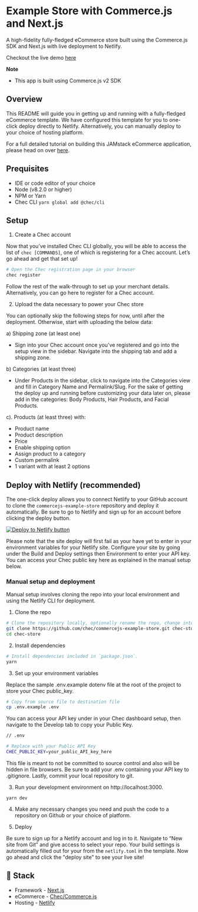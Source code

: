 # Example Store with Commerce.js and Next.js 

A high-fidelity fully-fledged eCommerce store built using the Commerce.js SDK and Next.js with live deployment to Netlify.

Checkout the live demo [here](https://commercejs-example-store.netlify.app)

**Note**
- This app is built using Commerce.js v2 SDK

## Overview

This README will guide you in getting up and running with a fully-fledged eCommerce template. We have configured this template for you to one-click deploy directly to Netlify. Alternatively, you can manually deploy to your choice of hosting platform.

For a full detailed tutorial on building this JAMstack eCommerce application, please head on over [here](tutorial-url).


## Prequisites

- IDE or code editor of your choice
- Node (v8.2.0 or higher)
- NPM or Yarn
- Chec CLI `yarn global add @chec/cli`

## Setup

1. Create a Chec account 

Now that you’ve installed Chec CLI globally, you will be able to access the list of `chec [COMMANDS]`, one of which is registering for a Chec account. Let’s go ahead and get that set up!

```bash
# Open the Chec registration page in your browser
chec register
```

Follow the rest of the walk-through to set up your merchant details. Alternatively, you can go here to register for a Chec account. 


2. Upload the data necessary to power your Chec store

You can optionally skip the following steps for now, until after the deployment. Otherwise, start with uploading the below data: 


a) Shipping zone (at least one)

- Sign into your Chec account once you’ve registered and go into the setup view in the sidebar. Navigate into the shipping tab and add a shipping zone. 


b) Categories (at least three)

- Under Products in the sidebar, click to navigate into the Categories view and fill in Category Name and Permalink/Slug. For the sake of getting the deploy up and running before customizing your data later on, please add in the categories: Body Products, Hair Products, and Facial Products. 


c). Products (at least three) with:

  - Product name
  - Product description
  - Price
  - Enable shipping option
  - Assign product to a category
  - Custom permalink
  - 1 variant with at least 2 options


## Deploy with Netlify (recommended)

The one-click deploy allows you to connect Netlify to your GitHub account to clone the `commercejs-example-store` repository and deploy it automatically. Be sure to go to Netlify and sign up for an account before clicking the deploy button.

 [![Deploy to Netlify button](https://www.netlify.com/img/deploy/button.svg)](https://app.netlify.com/start/deploy?repository=https://github.com/chec/commercejs-example-store)

Please note that the site deploy will first fail as your have yet to enter in your environment variables for your Netlify site. Configure your site by going under the Build and Deploy settings then Environment to enter your API key. You can access your Chec public key here as explained in the manual setup below. 

### Manual setup and deployment

Manual setup involves cloning the repo into your local environment and using the Netlify CLI for deployment.

1. Clone the repo

```bash
# Clone the repository locally, optionally rename the repo, change into the directory
git clone https://github.com/chec/commercejs-example-store.git chec-store 
cd chec-store
```

2. Install dependencies

```bash
# Install dependencies included in `package.json`.
yarn
```

3. Set up your environment variables

Replace the sample .env.example dotenv file at the root of the project to store your Chec public_key.

```bash
# Copy from source file to destination file
cp .env.example .env
```

You can access your API key under in your Chec dashboard setup, then navigate to the Develop tab to copy your Public Key.
```bash
// .env

# Replace with your Public API Key
CHEC_PUBLIC_KEY=your_public_API_key_here
```

This file is meant to not be committed to source control and also will be hidden in file browsers. Be sure to add your .env containing your API key to .gitignore. Lastly, commit your local repository to git.

3. Run your development environment on http://localhost:3000.
```
yarn dev
```

4. Make any necessary changes you need and push the code to a repository on Github or your choice of platform.

4. Deploy

Be sure to sign up for a Netlify account and log in to it. Navigate to “New site from Git” and give access to select your repo. Your build settings is automatically filled out for your from the `netlify.toml` in the template. Now go ahead and click the "deploy site" to see your live site!

## 🥞 Stack

- Framework - [Next.js](https://nextjs.org)
- eCommerce - [Chec/Commerce.js](https://commercejs.com)
- Hosting - [Netlify](https://netlify.com)
